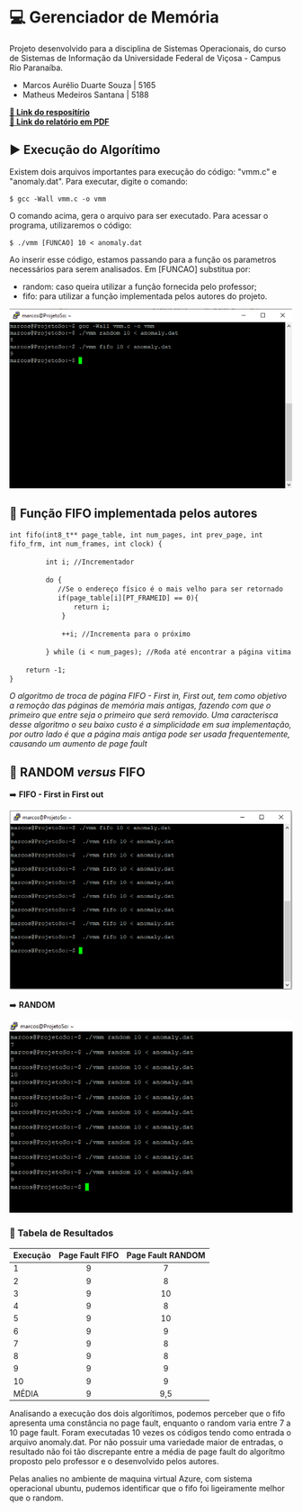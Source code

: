 # :computer: Gerenciador de Memória

Projeto desenvolvido para a disciplina de Sistemas Operacionais, do curso de Sistemas de Informação da Universidade Federal de Viçosa - Campus Rio Paranaíba.
- Marcos Aurélio Duarte Souza | 5165
- Matheus Medeiros Santana | 5188

**[:link: Link do respositírio](https://github.com/matheus6d/gerenciador-memoria)** <br>
**[:link: Link do relatório em PDF](https://github.com/matheus6d/gerenciador-memoria/blob/main/relatorio.pdf)**

## :arrow_forward: Execução do Algorítimo

Existem dois arquivos importantes para execução do código: "vmm.c" e "anomaly.dat".
Para executar, digite o comando: 

```
$ gcc -Wall vmm.c -o vmm
```
O comando acima, gera o arquivo para ser executado. Para acessar o programa, utilizaremos o código:

```
$ ./vmm [FUNCAO] 10 < anomaly.dat
```
Ao inserir esse código, estamos passando para a função os parametros necessários para serem analisados.
Em [FUNCAO] substitua por:
- random: caso queira utilizar a função fornecida pelo professor;
- fifo: para utilizar a função implementada pelos autores do projeto.

![exemplo1](imagem/exemplo1.png)

## :memo: Função FIFO implementada pelos autores

```
int fifo(int8_t** page_table, int num_pages, int prev_page, int fifo_frm, int num_frames, int clock) {
         
         int i; //Incrementador 

		 do {
		 	//Se o endereço físico é o mais velho para ser retornado
		 	if(page_table[i][PT_FRAMEID] == 0){
         		return i;
			 }
			 
			 ++i; //Incrementa para o próximo
			 
		 } while (i < num_pages); //Roda até encontrar a página vitima
		 	 	
    return -1;
}

```
_O algoritmo de troca de página FIFO - First in, First out, tem como objetivo a remoção das páginas de memória mais antigas, fazendo com que o primeiro que entre seja o primeiro que será removido. Uma caracterisca desse algoritmo o seu baixo custo é a simplicidade em sua implementação, por outro lado é que a página mais antiga pode ser usada frequentemente, causando um aumento de page fault_

## :mag_right: RANDOM _versus_ FIFO

:arrow_right: **FIFO - First in First out**



![fifo](imagem/fifo.png)

:arrow_right: **RANDOM**



![random](imagem/random.png)

### :page_facing_up: Tabela de Resultados

| Execução | Page Fault FIFO | Page Fault RANDOM |
|:----------|:-------------:|:------:|
| 1| 9 | 7 |
| 2| 9 | 8 |
| 3| 9| 10 |
| 4| 9 | 8 | 
| 5| 9 | 10 |
| 6| 9 | 9 |
| 7|9 | 8 |
| 8| 9 | 8 |
| 9| 9| 9 | 
| 10| 9 | 9 | 
| MÉDIA| 9 | 9,5 | 

Analisando a execução dos dois algorítimos, podemos perceber que o fifo apresenta uma constância no page fault, enquanto o random varia entre 7 a 10 page fault.
Foram executadas 10 vezes os códigos tendo como entrada o arquivo anomaly.dat. Por não possuir uma variedade maior de entradas, o resultado não foi tão discrepante entre a média de page fault do algorítmo proposto pelo professor e o desenvolvido pelos autores.

Pelas analies no ambiente de maquina virtual Azure, com sistema operacional ubuntu, pudemos identificar que o fifo foi ligeiramente melhor que o random. 
